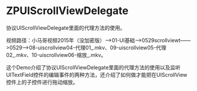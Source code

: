 # ZPUIScrollViewDelegate
协议UIScrollViewDelegate里面的代理方法的使用。

视频路径：小马哥视频2015年（没加密版）——>01-UI基础——>0529scrollviewt——>0529——>08-uiscrollview04-代理01_.mkv、09-uiscrollview05-代理02_.mkv、10-uiscrollview06-缩放_.mkv。

这个Demo介绍了协议UIScrollViewDelegate里面的代理方法的使用以及监听UITextField控件的编辑事件的两种方法，还介绍了如何做才能把在UIScrollView控件上的子控件进行拖动缩放。
